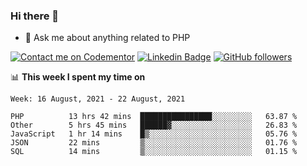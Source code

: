 ### Hi there 👋

<!--
**mustafaculban/mustafaculban** is a ✨ _special_ ✨ repository because its `README.md` (this file) appears on your GitHub profile.

Here are some ideas to get you started:

- 🌱 I’m currently learning ...
- 👯 I’m looking to collaborate on ...
- 🤔 I’m looking for help with ...
- 📫 How to reach me: ...
- 😄 Pronouns: ...
- ⚡ Fun fact: ...

-->
- 💬 Ask me about anything related to PHP

[![Contact me on Codementor](https://www.codementor.io/m-badges/karamusluk/book-session.svg)](https://www.codementor.io/@karamusluk?refer=badge)
[![Linkedin Badge](https://img.shields.io/badge/-Mustafa%20Culban-blue?style=social&logo=Linkedin&logoColor=blue&link=https://www.linkedin.com/in/mustafaculban/)](https://www.linkedin.com/in/mustafaculban/) 
[![GitHub followers](https://img.shields.io/github/followers/karamusluk?label=Follow&style=social)](https://github.com/karamusluk/?tab=follow)


📊 **This week I spent my time on**
<!--START_SECTION:waka-->
```text
Week: 16 August, 2021 - 22 August, 2021

PHP          13 hrs 42 mins  ████████████████░░░░░░░░░   63.87 % 
Other        5 hrs 45 mins   ██████▓░░░░░░░░░░░░░░░░░░   26.83 % 
JavaScript   1 hr 14 mins    █▒░░░░░░░░░░░░░░░░░░░░░░░   05.76 % 
JSON         22 mins         ▒░░░░░░░░░░░░░░░░░░░░░░░░   01.76 % 
SQL          14 mins         ▒░░░░░░░░░░░░░░░░░░░░░░░░   01.15 % 
```
<!--END_SECTION:waka-->

